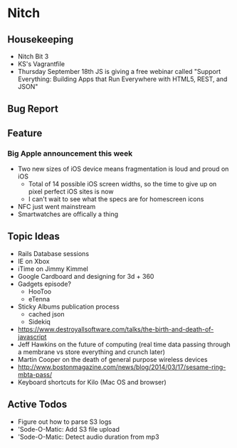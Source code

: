 Nitch
=====

## Housekeeping

* Nitch Bit 3
* KS's Vagrantfile
* Thursday September 18th JS is giving a free webinar called "Support Everything: Building Apps that Run Everywhere with HTML5, REST, and JSON"

## Bug Report

## Feature

### Big Apple announcement this week

* Two new sizes of iOS device means fragmentation is loud and proud on iOS
    * Total of 14 possible iOS screen widths, so the time to give up on pixel perfect iOS sites is now
    * I can't wait to see what the specs are for homescreen icons
* NFC just went mainstream
* Smartwatches are offically a thing


## Topic Ideas

* Rails Database sessions
* IE on Xbox
* iTime on Jimmy Kimmel
* Google Cardboard and designing for 3d + 360
* Gadgets episode?
    * HooToo
    * eTenna
* Sticky Albums publication process
    * cached json
    * Sidekiq
* https://www.destroyallsoftware.com/talks/the-birth-and-death-of-javascript
* Jeff Hawkins on the future of computing (real time data passing through a membrane vs store everything and crunch later)
* Martin Cooper on the death of general purpose wireless devices
* http://www.bostonmagazine.com/news/blog/2014/03/17/sesame-ring-mbta-pass/
* Keyboard shortcuts for Kilo (Mac OS and browser)

## Active Todos

* Figure out how to parse S3 logs
* 'Sode-O-Matic: Add S3 file upload
* 'Sode-O-Matic: Detect audio duration from mp3

